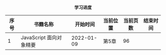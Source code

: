 <center><b>学习进度</b></center>

| 序号 | 书籍名称                | 开始时间   | 当前位置 | 当前页数 | 结束时间 |
| ---- | ----------------------- | ---------- | -------- | -------- | -------- |
| 1    | JavaScript 面向对象精要 | 2022-01-09 | 第5章 | 96     |          |

